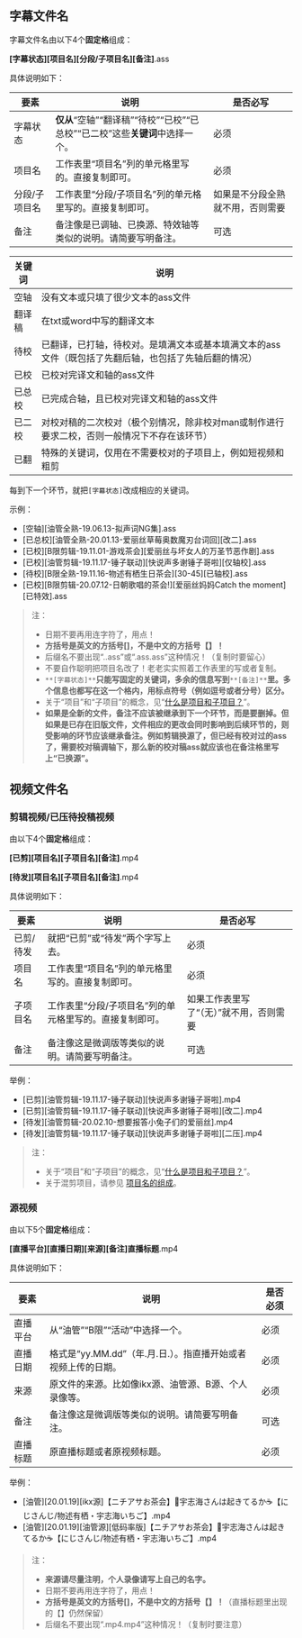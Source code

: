 
## 字幕文件名
字幕文件名由以下4个**固定格**组成：

**[字幕状态][项目名][分段/子项目名][备注]**.ass

具体说明如下：

| **要素** | **说明** | **是否必写** |
| --- | --- | --- |
| 字幕状态 | **仅从**“空轴”“翻译稿”“待校”“已校”“已总校”“已二校”这些**关键词**中选择一个。 | 必须 |
| 项目名 | 工作表里“项目名”列的单元格里写的。直接复制即可。 | 必须 |
| 分段/子项目名 | 工作表里“分段/子项目名”列的单元格里写的。直接复制即可。 | 如果是不分段全熟就不用，否则需要 |
| 备注 | 备注像是已调轴、已换源、特效轴等类似的说明。请简要写明备注。 | 可选 |


| **关键词** | **说明** |
| --- | --- |
| 空轴 | 没有文本或只填了很少文本的ass文件 |
| 翻译稿 | 在txt或word中写的翻译文本 |
| 待校 | 已翻译，已打轴，待校对。是填满文本或基本填满文本的ass文件（既包括了先翻后轴，也包括了先轴后翻的情况） |
| 已校 | 已校对完译文和轴的ass文件 |
| 已总校 | 已完成合轴，且已校对完译文和轴的ass文件 |
| 已二校 | 对校对稿的二次校对（极个别情况，除非校对man或制作进行要求二校，否则一般情况下不存在该环节） |
| 已翻 | 特殊的关键词，仅用在不需要校对的子项目上，例如短视频和粗剪 |


每到下一个环节，就把`[字幕状态]`改成相应的关键词。

示例：

- [空轴][油管全熟-19.06.13-拟声词NG集].ass
- [已总校][油管全熟-20.01.13-爱丽丝草莓奥数魔刃台词回][改二].ass
- [已校][B限剪辑-19.11.01-游戏茶会][爱丽丝与坏女人的万圣节恶作剧].ass
- [已校][油管剪辑-19.11.17-锤子联动][快说声多谢锤子哥啦][仅轴校].ass
- [待校][B限全熟-19.11.16-物述有栖生日茶会][30-45][已轴校].ass
- [已校][B限剪辑-20.07.12-日朝歌唱的茶会!][爱丽丝妈妈Catch the moment][已特效].ass

> 注：
> - 日期不要再用连字符了，用点！
> - **方括号是英文的方括号[]，不是中文的方括号【】！**
> - 后缀名不要出现“..ass”或“.ass.ass”这种情况！（复制时要留心）
> - 不要自作聪明把项目名改了！老老实实照着工作表里的写或者复制。
> - `**[字幕状态]**`**只能写固定的关键词，多余的信息写到**`**[备注]**`**里。多个信息也都写在这一个格内，用标点符号（例如逗号或者分号）区分。**
> - 关于“项目”和“子项目”的概念，见“[什么是项目和子项目？](https://www.yuque.com/decmoe47/qc69ed/ig9i3c#JnRvf)”。
> - **如果是全新的文件，备注不应该被继承到下一个环节，而是要删掉。但如果是已存在旧版文件，文件相应的更改会同时影响到后续环节的，则受影响的环节应该继承备注。例如剪辑换源了，但已经有校对过的ass了，需要校对稿调轴下，那么新的校对稿ass就应该也在备注格里写上“已换源”。**


## 视频文件名

### 剪辑视频/已压待投稿视频
由以下4个**固定格**组成：

**[已剪][项目名][子项目名][备注]**.mp4

**[待发][项目名][子项目名][备注]**.mp4

具体说明如下：

| **要素** | **说明** | **是否必写** |
| --- | --- | --- |
| 已剪/待发 | 就把“已剪”或“待发”两个字写上去。 | 必须 |
| 项目名 | 工作表里“项目名”列的单元格里写的。直接复制即可。 | 必须 |
| 子项目名 | 工作表里“分段/子项目名”列的单元格里写的。直接复制即可。 | 如果工作表里写了“（无）”就不用，否则需要 |
| 备注 | 备注像这是微调版等类似的说明。请简要写明备注。 | 可选 |


举例：

- [已剪][油管剪辑-19.11.17-锤子联动][快说声多谢锤子哥啦].mp4
- [已剪][油管剪辑-19.11.17-锤子联动][快说声多谢锤子哥啦][改二].mp4
- [待发][油管剪辑-20.02.10-想要报答小兔子们的爱丽丝].mp4
- [待发][油管剪辑-19.11.17-锤子联动][快说声多谢锤子哥啦][二压].mp4

> 注：
> - 关于“项目”和“子项目”的概念，见“[什么是项目和子项目？](https://www.yuque.com/decmoe47/qc69ed/ig9i3c#JnRvf)”。
> - 关于混剪项目，请参见 [项目名的组成](https://www.yuque.com/decmoe47/qc69ed/ig9i3c#p7CKC)。


### 源视频
由以下5个**固定格**组成：

**[直播平台][直播日期][来源][备注]直播标题**.mp4

具体说明如下：

| **要素** | **说明** | **是否必须** |
| --- | --- | --- |
| 直播平台 | 从“油管”“B限”“活动”中选择一个。 | 必须 |
| 直播日期 | 格式是“yy.MM.dd”（年.月.日.）。指直播开始或者视频上传的日期。 | 必须 |
| 来源 | 原文件的来源。比如像ikx源、油管源、B源、个人录像等。 | 必须 |
| 备注 | 备注像这是微调版等类似的说明。请简要写明备注。 | 可选 |
| 直播标题 | 原直播标题或者原视频标题。 | 必须 |


举例：

- [油管][20.01.19][ikx源]【ニチアサお茶会】🍓宇志海さんは起きてるか☕【にじさんじ/物述有栖・宇志海いちご】.mp4
- [油管][20.01.19][油管源][低码率版]【ニチアサお茶会】🍓宇志海さんは起きてるか☕【にじさんじ/物述有栖・宇志海いちご】.mp4

> 注：
> - **来源请尽量注明，个人录像请写上自己的名字。**
> - 日期不要再用连字符了，用点！
> - **方括号是英文的方括号[]，不是中文的方括号【】！**（直播标题里出现的【】仍然保留）
> - 后缀名不要出现“.mp4.mp4”这种情况！（复制时要注意）

